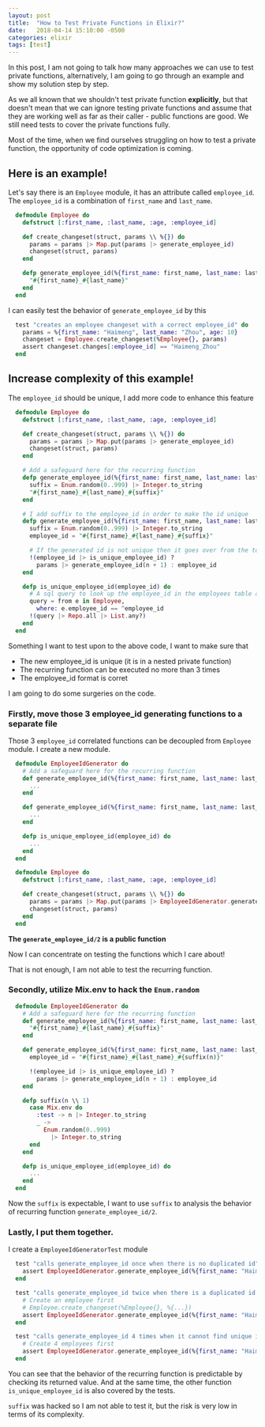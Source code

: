 ```yaml
---
layout: post
title:  "How to Test Private Functions in Elixir?"
date:   2018-04-14 15:10:00 -0500
categories: elixir
tags: [test]
---
```


In this post, I am not going to talk how many approaches we can use to test private functions, alternatively, I am going to go through an example and show my solution step by step.

As we all known that we shouldn't test private function **explicitly**, but that doesn't mean that we can ignore testing private functions and assume that they are working well as far as their caller - public functions are good. We still need tests to cover the private functions fully.

Most of the time, when we find ourselves struggling on how to test a private function, the opportunity of code optimization is coming.

## Here is an example!

Let's say there is an `Employee` module, it has an attribute called `employee_id`. The `employee_id` is a combination of `first_name` and `last_name`.

```elixir
  defmodule Employee do
    defstruct [:first_name, :last_name, :age, :employee_id]

    def create_changeset(struct, params \\ %{}) do
      params = params |> Map.put(params |> generate_employee_id)
      changeset(struct, params)
    end

    defp generate_employee_id(%{first_name: first_name, last_name: last_name})
      "#{first_name}_#{last_name}"
    end
  end
```

I can easily test the behavior of `generate_employee_id` by this

```elixir
  test "creates an employee changeset with a correct employee_id" do
    params = %{first_name: "Haimeng", last_name: "Zhou", age: 10}
    changeset = Employee.create_changeset(%Employee{}, params)
    assert changeset.changes[:employee_id] == "Haimeng_Zhou"
  end
```

## Increase complexity of this example!

The `employee_id` should be unique, I add more code to enhance this feature

```elixir
  defmodule Employee do
    defstruct [:first_name, :last_name, :age, :employee_id]

    def create_changeset(struct, params \\ %{}) do
      params = params |> Map.put(params |> generate_employee_id)
      changeset(struct, params)
    end

    # Add a safeguard here for the recurring function
    defp generate_employee_id(%{first_name: first_name, last_name: last_name}, n) when n >= 3 do
      suffix = Enum.random(0..999) |> Integer.to_string
      "#{first_name}_#{last_name}_#{suffix}"
    end

    # I add suffix to the employee_id in order to make the id unique
    defp generate_employee_id(%{first_name: first_name, last_name: last_name} = params, n \\ 1)
      suffix = Enum.random(0..999) |> Integer.to_string
      employee_id = "#{first_name}_#{last_name}_#{suffix}"

      # If the generated id is not unique then it goes over from the top
      !(employee_id |> is_unique_employee_id) ?
        params |> generate_employee_id(n + 1) : employee_id
    end

    defp is_unique_employee_id(employee_id) do
      # A sql query to look up the employee_id in the employees table and then return a boolean from this function
      query = from e in Employee,
        where: e.employee_id == ^employee_id
      !(query |> Repo.all |> List.any?)
    end
  end
```

Something I want to test upon to the above code, I want to make sure that

* The new employee_id is unique (it is in a nested private function)
* The recurring function can be executed no more than 3 times
* The employee_id format is corret

I am going to do some surgeries on the code.

### Firstly, move those 3 employee_id generating functions to a separate file

Those 3 `employee_id` correlated functions can be decoupled from `Employee` module. I create a new module.

```elixir
  defmodule EmployeeIdGenerator do
    # Add a safeguard here for the recurring function
    def generate_employee_id(%{first_name: first_name, last_name: last_name}, n) when n >= 3 do
      ...
    end

    def generate_employee_id(%{first_name: first_name, last_name: last_name}, n \\ 1)
      ...
    end

    defp is_unique_employee_id(employee_id) do
      ...
    end
  end

  defmodule Employee do
    defstruct [:first_name, :last_name, :age, :employee_id]

    def create_changeset(struct, params \\ %{}) do
      params = params |> Map.put(params |> EmployeeIdGenerator.generate_employee_id)
      changeset(struct, params)
    end
  end
```
**The `generate_employee_id/2` is a public function**

Now I can concentrate on testing the functions which I care about!

That is not enough, I am not able to test the recurring function.

### Secondly, utilize Mix.env to hack the `Enum.random`

```elixir
  defmodule EmployeeIdGenerator do
    # Add a safeguard here for the recurring function
    def generate_employee_id(%{first_name: first_name, last_name: last_name}, n) when n >= 3 do
      "#{first_name}_#{last_name}_#{suffix}"
    end

    def generate_employee_id(%{first_name: first_name, last_name: last_name} = params, n \\ 1)
      employee_id = "#{first_name}_#{last_name}_#{suffix(n)}"

      !(employee_id |> is_unique_employee_id) ?
        params |> generate_employee_id(n + 1) : employee_id
    end

    defp suffix(n \\ 1)
      case Mix.env do
        :test -> n |> Integer.to_string
        _ ->
          Enum.random(0..999)
            |> Integer.to_string
      end
    end

    defp is_unique_employee_id(employee_id) do
      ...
    end
  end
```

Now the `suffix` is expectable, I want to use `suffix` to analysis the behavior of recurring function `generate_employee_id/2`.

### Lastly, I put them together.

I create a `EmployeeIdGeneratorTest` module

```elixir
  test "calls generate_employee_id once when there is no duplicated id" do
    assert EmployeeIdGenerator.generate_employee_id(%{first_name: "Haimeng", last_name: "Zhou"}) == "Haimeng_Zhou_1"
  end

  test "calls generate_employee_id twice when there is a duplicated id in the system"  do
    # Create an employee first
    # Employee.create_changeset(%Employee{}, %{...})
    assert EmployeeIdGenerator.generate_employee_id(%{first_name: "Haimeng", last_name: "Zhou"}) == "Haimeng_Zhou_2"
  end

  test "calls generate_employee_id 4 times when it cannot find unique id constantly" do
    # Create 4 employees first
    assert EmployeeIdGenerator.generate_employee_id(%{first_name: "Haimeng", last_name: "Zhou"}) == "Haimeng_Zhou_4"
  end
```

You can see that the behavior of the recurring function is predictable by checking its returned value. And at the same time, the other function `is_unique_employee_id` is also covered by the tests.

`suffix` was hacked so I am not able to test it, but the risk is very low in terms of its complexity.